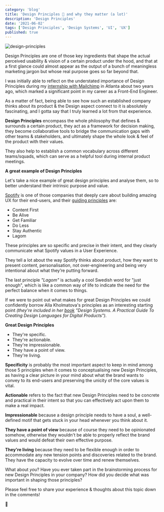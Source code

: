 ```yaml
---
category: 'blog'
title: 'Design Principles 🎨 and why they matter (a lot)'
description: 'Design Principles'
date: '2021-06-02'
tags: ['Design Principles', 'Design Systems', 'UI', 'UX']
published: true
---
```


![design-principles](/static/images/blog-posts/design.jpg)

Design Principles are one of those key ingredients that shape the actual perceived usability & vision of a certain product under the hood, and that at a first glance could almost appear as the output of a bunch of meaningless marketing jargon but whose real purpose goes so far beyond that.

I was initially able to reflect on the understated importance of Design Principles during my [internship with Mailchimp](https://mailchimp.com/culture/what-sets-our-internship-program-apart/) in Atlanta about two years ago, which marked a significant point in my career as a Front-End Engineer.

As a matter of fact, being able to see how such an established company thinks about its product & the Design aspect connect to it is absolutely fascinating, and I gotta say that I truly learned a lot from that experience.

**Design Principles** encompass the whole philosophy that defines & surrounds a certain product, they act as a framework for decision making, they become collaborative tools to bridge the communication gaps with other teams & stakeholders, and ultimately shape the whole look & feel of the product with their values.

They also help to establish a common vocabulary across different teams/squads, which can serve as a helpful tool during internal product meetings.

**A great example of Design Principles**

Let's take a nice example of great design principles and analyse them, so to better understand their intrinsic purpose and value.

[Spotify](https://spotify.com) is one of those companies that deeply care about building amazing UX for their end-users, and their [guiding principles](https://spotify.design/article/introducing-spotifys-new-design-principles) are:

- Content First
- Be Alive
- Get Familiar
- Do Less
- Stay Authentic
- Lagom

These principles are so specific and precise in their intent, and they clearly communicate what Spotify values in a User Experience.

They tell a lot about the way Spotify thinks about product, how they want to present content, personalisation, not over-engineering and being very intentional about what they’re putting forward.

The last principle _"Lagom"_ is actually a cool Swedish word for "just enough", which is like a common way of life to indicate the need for the perfect balance when it comes to things.

If we were to point out what makes for great Design Principles we could confidently borrow Alla Kholmatova's principles as an interesting starting point _(they're included in her [book](https://www.amazon.com/Design-Systems-practical-creating-languages/dp/3945749581) "Design Systems. A Practical Guide To Creating Design Languages for Digital Products")._

**Great Design Principles**

- They're specific.
- They're actionable.
- They're impressionable.
- They have a point of view.
- They're living.

**Specificity** is probably the most important aspect to keep in mind among those 5 principles when it comes to conceptualising new Design Principles, as having a clear picture in your mind about what the brand wants to convey to its end-users and preserving the unicity of the core values is vital.

**Actionable** refers to the fact that new Design Principles need to be concrete and practical in their intent so that you can effectively act upon them to make a real impact.

**Impressionable** because a design principle needs to have a soul, a well-defined motif that gets stuck in your head whenever you think about it.

**They have a point of view** because of course they need to be opinionated somehow, otherwise they wouldn't be able to properly reflect the brand values and would defeat their own effective purpose.

**They're living** because they need to be flexible enough in order to accommodate any new tension points and discoveries related to the brand. They have the capacity to evolve over time and renew themselves.

What about _you_? Have you ever taken part in the brainstorming process for new Design Principles in your company? How did you decide what was important in shaping those principles?

Please feel free to share your experience & thoughts about this topic down in the comments!

🖖
